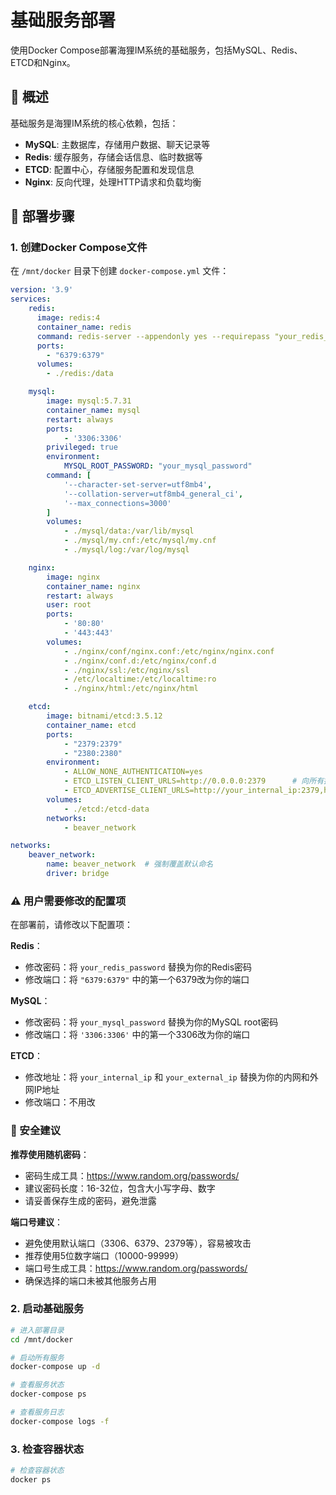 # 基础服务部署

使用Docker Compose部署海狸IM系统的基础服务，包括MySQL、Redis、ETCD和Nginx。

## 🎯 概述

基础服务是海狸IM系统的核心依赖，包括：
- **MySQL**: 主数据库，存储用户数据、聊天记录等
- **Redis**: 缓存服务，存储会话信息、临时数据等
- **ETCD**: 配置中心，存储服务配置和发现信息
- **Nginx**: 反向代理，处理HTTP请求和负载均衡

## 🚀 部署步骤

### 1. 创建Docker Compose文件

在 `/mnt/docker` 目录下创建 `docker-compose.yml` 文件：

```yaml
version: '3.9'
services:
    redis:
      image: redis:4
      container_name: redis
      command: redis-server --appendonly yes --requirepass "your_redis_password"
      ports:
        - "6379:6379"
      volumes:
        - ./redis:/data

    mysql:
        image: mysql:5.7.31
        container_name: mysql
        restart: always
        ports:
            - '3306:3306'
        privileged: true
        environment:
            MYSQL_ROOT_PASSWORD: "your_mysql_password"
        command: [ 
            '--character-set-server=utf8mb4', 
            '--collation-server=utf8mb4_general_ci', 
            '--max_connections=3000' 
        ]
        volumes:
            - ./mysql/data:/var/lib/mysql
            - ./mysql/my.cnf:/etc/mysql/my.cnf
            - ./mysql/log:/var/log/mysql

    nginx:
        image: nginx
        container_name: nginx
        restart: always
        user: root
        ports:
            - '80:80'
            - '443:443'
        volumes:
            - ./nginx/conf/nginx.conf:/etc/nginx/nginx.conf
            - ./nginx/conf.d:/etc/nginx/conf.d
            - ./nginx/ssl:/etc/nginx/ssl
            - /etc/localtime:/etc/localtime:ro
            - ./nginx/html:/etc/nginx/html

    etcd:
        image: bitnami/etcd:3.5.12
        container_name: etcd
        ports:
            - "2379:2379"
            - "2380:2380"
        environment:
            - ALLOW_NONE_AUTHENTICATION=yes                  
            - ETCD_LISTEN_CLIENT_URLS=http://0.0.0.0:2379      # 向所有接口上监听客户端请求
            - ETCD_ADVERTISE_CLIENT_URLS=http://your_internal_ip:2379,http://your_external_ip:2379  # 替换为你的内外网地址
        volumes:
            - ./etcd:/etcd-data
        networks:
            - beaver_network

networks:
    beaver_network:
        name: beaver_network  # 强制覆盖默认命名
        driver: bridge
```

### ⚠️ 用户需要修改的配置项

在部署前，请修改以下配置项：

**Redis**：
- 修改密码：将 `your_redis_password` 替换为你的Redis密码
- 修改端口：将 `"6379:6379"` 中的第一个6379改为你的端口

**MySQL**：
- 修改密码：将 `your_mysql_password` 替换为你的MySQL root密码
- 修改端口：将 `'3306:3306'` 中的第一个3306改为你的端口

**ETCD**：
- 修改地址：将 `your_internal_ip` 和 `your_external_ip` 替换为你的内网和外网IP地址
- 修改端口：不用改

### 🔐 安全建议

**推荐使用随机密码**：
- 密码生成工具：https://www.random.org/passwords/
- 建议密码长度：16-32位，包含大小写字母、数字
- 请妥善保存生成的密码，避免泄露

**端口号建议**：
- 避免使用默认端口（3306、6379、2379等），容易被攻击
- 推荐使用5位数字端口（10000-99999）
- 端口号生成工具：https://www.random.org/passwords/
- 确保选择的端口未被其他服务占用

### 2. 启动基础服务

```bash
# 进入部署目录
cd /mnt/docker

# 启动所有服务
docker-compose up -d

# 查看服务状态
docker-compose ps

# 查看服务日志
docker-compose logs -f
```

### 3. 检查容器状态

```bash
# 检查容器状态
docker ps
``` 